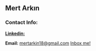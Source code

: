 <!-- ### Hi there 👋 -->

## Mert Arkın
### Contact Info:
**[Linkedin:](https://www.linkedin.com/in/mert-a-a37389226)**

**Email:** mertarkin18@gmail.com
<a href="mailto:user@domain.com?Subject=Hello%20User">Inbox me!</a>

<!--
**MertArkin/MertArkin** is a ✨ _special_ ✨ repository because its `README.md` (this file) appears on your GitHub profile.

Here are some ideas to get you started:

- 🔭 I’m currently working on ...
- 🌱 I’m currently learning ...
- 👯 I’m looking to collaborate on ...
- 🤔 I’m looking for help with ...
- 💬 Ask me about ...
- 📫 How to reach me: ...
- 😄 Pronouns: ...
- ⚡ Fun fact: ...
-->
